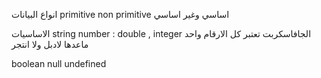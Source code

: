 انواع البيانات
primitive
non primitive
اساسي وغير اساسي

الاساسيات
string
number : double , integer
الجافاسكربت تعتبر كل الارقام واحد
ماعدها لادبل ولا انتجر

boolean
null
undefined
